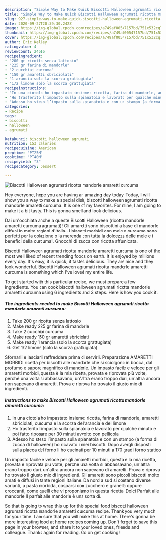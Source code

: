 ```yaml
---
description: "Simple Way to Make Quick Biscotti Halloween agrumati ricotta mandorle amaretti curcuma"
title: "Simple Way to Make Quick Biscotti Halloween agrumati ricotta mandorle amaretti curcuma"
slug: 927-simple-way-to-make-quick-biscotti-halloween-agrumati-ricotta-mandorle-amaretti-curcuma
date: 2020-09-27T20:39:30.242Z
image: https://img-global.cpcdn.com/recipes/a749af00547157bd/751x532cq70/biscotti-halloween-agrumati-ricotta-mandorle-amaretti-curcuma-recipe-main-photo.jpg
thumbnail: https://img-global.cpcdn.com/recipes/a749af00547157bd/751x532cq70/biscotti-halloween-agrumati-ricotta-mandorle-amaretti-curcuma-recipe-main-photo.jpg
cover: https://img-global.cpcdn.com/recipes/a749af00547157bd/751x532cq70/biscotti-halloween-agrumati-ricotta-mandorle-amaretti-curcuma-recipe-main-photo.jpg
author: Eric Kelley
ratingvalue: 4
reviewcount: 24516
recipeingredient:
- "200 gr ricotta senza lattosio"
- "225 gr farina di mandorle"
- "2 cucchiai curcuma"
- "150 gr amaretti sbriciolati"
- "1 arancia solo la scorza grattugiata"
- "1/2 limone solo la scorza grattugiata"
recipeinstructions:
- "In una ciotola ho impastato insieme: ricotta, farina di mandorle, amaretti sbriciolati, curcuma e la scorza dell’arancia e del limone"
- "Ho trasferito l’impasto sulla spianatoia e lavorato per qualche minuto e poi fatto riposare per 30 minuti avvolto con pellicola"
- "Adesso ho steso l’impasto sulla spianatoia e con un stampo (a forma di zucca di halloween) ho ricavato i miei biscotti. Dopo avergli disposti sulla placca del forno li ho cucinati per 10 minuti a 170 gradi forno statico"
categories:
- Recipe
tags:
- biscotti
- halloween
- agrumati

katakunci: biscotti halloween agrumati 
nutrition: 153 calories
recipecuisine: American
preptime: "PT25M"
cooktime: "PT40M"
recipeyield: "3"
recipecategory: Dessert

---
```



![Biscotti Halloween agrumati ricotta mandorle amaretti curcuma](https://img-global.cpcdn.com/recipes/a749af00547157bd/751x532cq70/biscotti-halloween-agrumati-ricotta-mandorle-amaretti-curcuma-recipe-main-photo.jpg)

Hey everyone, hope you are having an amazing day today. Today, I will show you a way to make a special dish, biscotti halloween agrumati ricotta mandorle amaretti curcuma. It is one of my favorites. For mine, I am going to make it a bit tasty. This is gonna smell and look delicious.

Dai un&#39;occhiata anche a queste Biscotti Halloween (ricotta mandorle amaretti curcuma agrumati)! Gli amaretti sono biscottini a base di mandorle diffusi in molte regioni d&#39;Italia.. I biscotti morbidi con mele e curcuma sono perfetti per la colazione o la merenda con tutta la dolcezza delle mele e i benefici della curcuma!. Gnocchi di zucca con ricotta affumicata.

Biscotti Halloween agrumati ricotta mandorle amaretti curcuma is one of the most well liked of recent trending foods on earth. It is enjoyed by millions every day. It's easy, it is quick, it tastes delicious. They are nice and they look wonderful. Biscotti Halloween agrumati ricotta mandorle amaretti curcuma is something which I've loved my entire life.


To get started with this particular recipe, we must prepare a few ingredients. You can cook biscotti halloween agrumati ricotta mandorle amaretti curcuma using 6 ingredients and 3 steps. Here is how you cook it.

<!--inarticleads1-->

##### The ingredients needed to make Biscotti Halloween agrumati ricotta mandorle amaretti curcuma:

1. Take 200 gr ricotta senza lattosio
1. Make ready 225 gr farina di mandorle
1. Take 2 cucchiai curcuma
1. Make ready 150 gr amaretti sbriciolati
1. Make ready 1 arancia (solo la scorza grattugiata)
1. Get 1/2 limone (solo la scorza grattugiata)


Sfornarli e lasciarli raffreddare prima di servirli. Preparazione AMARETTI MORBIDI ricetta per biscotti alle mandorle che si sciolgono in bocca, dal profumo e sapore magnifico di mandorle. Un impasto facile e veloce per gli amaretti morbidi, questa è la mia ricetta, provata e riprovata più volte, perché una volta si abbassavano, un&#39;altra erano troppo duri, un&#39;altra ancora non sapevano di amaretti. Prova e riprova ho trovato il giusto mix di ingredienti. 

<!--inarticleads2-->

##### Instructions to make Biscotti Halloween agrumati ricotta mandorle amaretti curcuma:

1. In una ciotola ho impastato insieme: ricotta, farina di mandorle, amaretti sbriciolati, curcuma e la scorza dell’arancia e del limone
1. Ho trasferito l’impasto sulla spianatoia e lavorato per qualche minuto e poi fatto riposare per 30 minuti avvolto con pellicola
1. Adesso ho steso l’impasto sulla spianatoia e con un stampo (a forma di zucca di halloween) ho ricavato i miei biscotti. Dopo avergli disposti sulla placca del forno li ho cucinati per 10 minuti a 170 gradi forno statico


Un impasto facile e veloce per gli amaretti morbidi, questa è la mia ricetta, provata e riprovata più volte, perché una volta si abbassavano, un&#39;altra erano troppo duri, un&#39;altra ancora non sapevano di amaretti. Prova e riprova ho trovato il giusto mix di ingredienti. Gli amaretti sono piccoli biscotti molto amati e diffusi in tante regioni italiane. Da nord a sud si contano diverse varianti, a pasta morbida, cosparsi con zucchero e granella oppure croccanti, come quelli che vi proponiamo in questa ricetta. Dolci Parfait alle mandorle Il parfait alle mandorle è una sorta di. 

So that is going to wrap this up for this special food biscotti halloween agrumati ricotta mandorle amaretti curcuma recipe. Thank you very much for your time. I am sure that you will make this at home. There's gonna be more interesting food at home recipes coming up. Don't forget to save this page in your browser, and share it to your loved ones, friends and colleague. Thanks again for reading. Go on get cooking!
